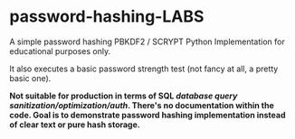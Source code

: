 # password-hashing-LABS

A simple password hashing PBKDF2 / SCRYPT Python Implementation for educational purposes only.


It also executes a basic password strength test (not fancy at all, a pretty basic one).


**Not suitable for production in terms of SQL _database query sanitization/optimization/auth_. There's no documentation within the code. Goal is to demonstrate password hashing implementation instead
of clear text or pure hash storage.**
